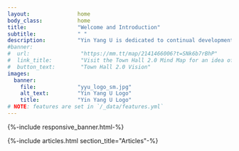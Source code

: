 ```yaml
---
layout:               home
body_class:           home
title:                "Welcome and Introduction"
subtitle:             " "
description:          "Yin Yang U is dedicated to continual development of cognitive and emotional abilities, for both personal and social benefit, by mastering beliefs."
#banner:
#  url:                "https://mm.tt/map/2141466006?t=SNk6b7rBhP"
#  link_title:         "Visit the Town Hall 2.0 Mind Map for an idea of What We Can Do Together"
#  button_text:        "Town Hall 2.0 Vision"
images:
  banner:
    file:             "yyu_logo_sm.jpg"
    alt_text:         "Yin Yang U Logo"
    title:            "Yin Yang U Logo"
# NOTE: features are set in `/_data/features.yml`
---
```


<!-- Banner -->
{%-include responsive_banner.html-%}

<!-- Section - Articles -->
{%-include articles.html section_title="Articles"-%}
